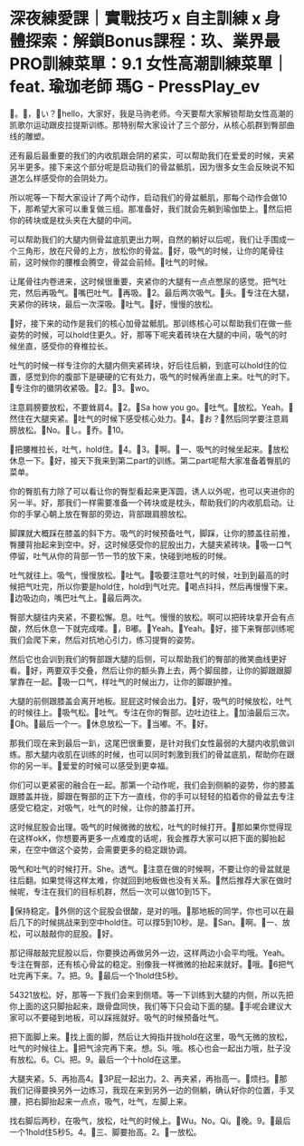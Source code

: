 # 深夜練愛課｜實戰技巧 x 自主訓練 x 身體探索：解鎖Bonus課程：玖、業界最PRO訓練菜單：9.1 女性高潮訓練菜單｜feat. 瑜珈老師 瑪G - PressPlay_ev

🎼。🎼，🎼い？🎼hello，大家好，我是马驹老师。今天要帮大家解锁帮助女性高潮的凯歌尔运动跟皮拉提斯训练。那特别帮大家设计了三个部分，从核心肌群到臀部曲线的雕塑。

还有最后最重要的我们的内收肌跟会阴的紧实，可以帮助我们在爱爱的时候，夹紧另半更多。接下来这个部分呢是启动我们的骨盆骶肌，因为很多女生会反映说不知道怎么样感受你的会阴处力。

所以呢等一下帮大家设计了两个动作，启动我们的骨盆骶肌，那每个动作会做10下，那希望大家可以重复做三组。那准备好，我们就会先躺到瑜伽垫上。🎼然后把你的砖块或是枕头夹在大腿的中间。

可以帮助我们的大腿内侧骨盆底肌更出力啊，自然的躺好以后呢，我们让手围成一个三角形，放在尺骨的上方，放松你的骨盆。🎼好，吸气的时候，让你的尾骨往前，这时候你的腰椎会腾空，骨盆会前倾。🎼吐气的时候。

让尾骨往内卷进来，这时候很重要，夹紧你的大腿有一点点憋尿的感觉。把气吐完，然后再吸气。🎼嘴巴吐气。🎼再吸。🎼2。最后两次吸气。🎼头。🎼专注在大腿，夹紧你的砖块，最后一次深吸。🎼吐气。🎼好，慢慢的放松。

🎼好，接下来的动作是我们的核心加骨盆骶肌。那训练核心可以帮助我们在做一些姿势的时候，可以hold住更久。好，那等下呢夹着砖块在大腿的中间，吸气的时候坐直，感受你的脊椎拉长。

吐气的时候一样专注你的大腿内侧夹紧砖块，好后往后躺，到底可以hold住的位置，感觉到你的腹部下是硬硬的它有处力，吸气的时候再坐直上来。吐气的时下。🎼专注你的徽阴收紧吸。🎼2。🎼3。🎼wo。

注意肩膀要放松，不要耸肩4。🎼2。🎼Sa how you go。🎼吐气。🎼放松。Yeah。🎼然住在大腿夹紧。🎼吐气的时候下感受核心处力。🎼4。🎼お？🎼然后同学要注意肩膀放松。🎼No。🎼し。🎼乔。🎼10。

🎼把腰椎拉长，吐气，hold住。🎼4。🎼3。🎼啊。🎼一、吸气的时候坐起来。🎼放松休息一下。🎼好，接天下我来到第二part的训练。第二part呢帮大家准备着臀肌的菜单。

你的臀肌有力除了可以看让你的臀型看起来更浑圆，诱人以外呢，也可以夹进你的另一半。好，那我们一样需要准备一个砖块或是枕头，帮助我们的内收肌启动。让你的手掌心朝上放在臀部的旁边，背部跟肩膀放松。

脚踝就大概踩在膝盖的斜下方。吸气的时候预备吐气，脚踩，让你的膝盖往前推，臀腰背抬起来到空中。好，这时候感受你的屁股出力，大腿夹紧砖块。🎼吸一口气停留，吐气从你的背部一节一节的放下来，快碰到地板的时候。

吐气就往上。吸气，慢慢放松。🎼吐气。🎼吸要注意吐气的时候，吐到到最高的时候把气吐完，所以你要是hold住，hold到气吐完。🎼喝点抖抖，然后再慢慢下来。🎼边吸边向，嘴巴吐气上。🎼最后两次。

臀部大腿往内夹紧，不要松懈。息。吐气。慢慢的放松。啊可以把砖块拿开会有点酸，然后休息一下就完成喽。🎼，B嘟。🎼Yeah。🎼Yeah。🎼好，接下来臀部训练呢我们会爬下来，然后对抗地心引力，练习提臀的姿势。

然后它也会训到我们的臀部跟大腿的后侧，可以帮助我们的臀部的微笑曲线更好看。🎼好，两要双手交叠，然后让你的额头靠上去，两个脚屈膝，让你的脚跟跟脚掌靠在一起。🎼吸一口气，样吐气的时候出力，让你的脚跟护推。

大腿的前侧跟膝盖会离开地板。屁屁这时候会出力。🎼好，吸气的时候放松，吐气的时候往上。🎼吸气松。🎼吐气。专注在你的臀部。边吐边往上。🎼加油最后三次。🎼Oh。🎼最后一个一。🎼休息放松一下。🎼当嘟。不。🎼好。

那我们现在来到最后一趴，这尾巴很重要，是针对我们女性最弱的大腿内收肌做训练。那大腿内收肌在训练的时候，也可以同时刺激到我们的骨盆底肌，帮助你在跟你的另一半。🎼爱爱的时候可以感受到更幸福。

你们可以更紧密的融合在一起。那第一个动作呢，我们会到侧躺的姿势，你的膝盖跟膝盖并拢，脚跟在臀部的正下方一直线，你的手可以轻轻的掐着你的骨盆去专注感受它稳定，对吸气，吐气的时候，让你的膝盖打开。

这时候屁股会出理。吸气的时候微微的放松，吐气的时候打开。🎼那如果你觉得现在这样okK，你想要再更多一点难度的话呢，我会推荐大家可以把下面的脚抬起来，在空中做这个姿势，会需要更多的稳定跟协调。

吸气和吐气的时候打开。She。透气。🎼注意在做的时候啊，不要让你的骨盆就是往后翻。如果觉得这样太难，你就回到地板做也没有关系。🎼然后推荐大家在做时候呢，专注在我们的目标机群，然后一次可以做10到15下。

🎼保持稳定。🎼外侧的这个屁股会很酸，是对的哦。🎼那地板的同学，你也可以在最后几下的时候挑战来到空中hold住。可以撑5到10秒。是。🎼San。🎼啊。🎼一、放松，可以敲敲你的屁股。🎼好。

那记得敲敲完屁股以后，你要换边再做另外一边，这样两边小会平均哦。Yeah。专注在臀部，还有核心骨盆的稳定。别像我一样微微的抬起来就好。🎼哦。🎼6把气吐完再下来。7。把。9。🎼最后一个1hold住5秒。

54321放松。好，那等一下我们会来到侧塔。等一下训练到大腿的内侧，所以先把你上面的这只脚抬起来，跟骨盘同快，我们等下只会动下面的腿。🎼手呢会建议大家可以不要碰到地板，可以踩摇就好。吸气的时候预备吐气。

把下面脚上来。🎼找上面的脚，然后让大拇指并拢hold在这里，吸气无微的放松，吐气的时候往上。🎼把气涂完再下来。想。Si。哦。核心也会一起出力哦，肚子没有放松。6。Ci。把。9。最后一个十hold在这里。

大腿夹紧。5、再抬高4。🎼3P屁一起出力。2、再夹紧，再抬高一。🎼烦扫。🎼那我们记得要换另外一边练习，我现在来到另外一边的侧躺，确认好你的位置，手叉腰，把右脚抬起来一点点，吸气，吐气，左脚上来。

找右脚后两秒，在吸气，放松，吐气的时候上。🎼Wu。No。Qi。🎼晚。9。🎼最后一个1hold住5秒5。4。🎼三、脚要抬高。2。🎼一放松。

